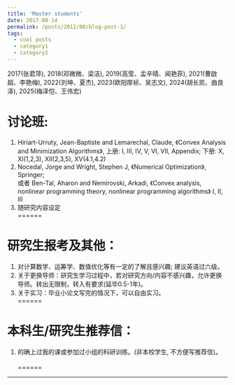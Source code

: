 ```yaml
---
title: 'Master students'
date: 2017-08-14
permalink: /posts/2012/08/blog-post-1/
tags:
  - cool posts
  - category1
  - category2
---
```


2017(张君萍), 2018(邓微微、梁洁), 2019(高莹、孟辛晴、闻艳菲), 2021(曹啟超、李艳梅), 2022(刘坤、夏杰), 2023(欧阳厚祯、吴志文), 2024(胡长凯、曲良泽), 2025(梅泽恺、王伟宏)

讨论班: 
======
1. Hiriart-Urruty, Jean-Baptiste and Lemarechal, Claude, 《Convex Analysis and Minimization Algorithms》, 上册: I, III, IV, V, VI, VII, Appendix;  下册: X,   XI(1,2,3),  XII(2,3,5),  XV(4.1,4.2)<br>   
2. Nocedal, Jorge and Wright, Stephen J, 《Numerical Optimization》, Springer; <br>
或者 Ben-Tal, Aharon and Nemirovski, Arkadi, 《Convex analysis, nonlinear programming theory, nonlinear programming algorithms》 I, II, III<br>
3. 随研究内容设定<br>
======

研究生报考及其他：
======
1. 对计算数学、运筹学、数值优化等有一定的了解且感兴趣; 建议英语过六级。<br>   
2. 关于更换导师：研究生学习过程中，若对研究方向/内容不感兴趣，允许更换导师。转出无限制，转入有要求(延毕0.5-1年)。<br>
3. 关于实习：毕业小论文写完的情况下，可以自由实习。<br>
======

本科生/研究生推荐信：
======
1. 的确上过我的课或参加过小组的科研训练。(非本校学生, 不方便写推荐信)。<br>   
======

------
